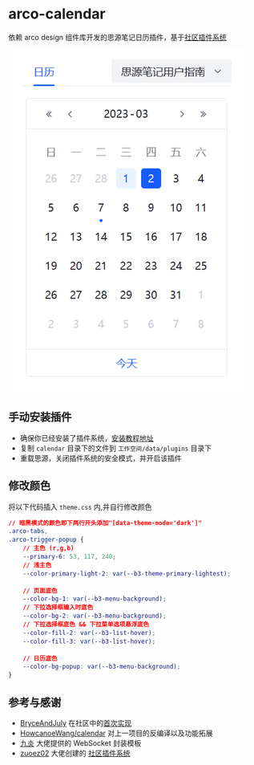 # arco-calendar

依赖 arco design 组件库开发的思源笔记日历插件，基于[社区插件系统](https://github.com/zuoez02/siyuan-plugin-system)

![预览图](preview.png)

## 手动安装插件

-   确保你已经安装了插件系统，[安装教程地址](https://github.com/zuoez02/siyuan-plugin-system/blob/main/README_zh.md)
-   复制 `calendar` 目录下的文件到 `工作空间/data/plugins` 目录下
-   重载思源，关闭插件系统的安全模式，并开启该插件

## 修改颜色

将以下代码插入 `theme.css` 内,并自行修改颜色

```css
// 暗黑模式的颜色即下两行开头添加"[data-theme-mode='dark']"
.arco-tabs,
.arco-trigger-popup {
    // 主色 (r,g,b)
    --primary-6: 53, 117, 240;
    // 浅主色
    --color-primary-light-2: var(--b3-theme-primary-lightest);

    // 页面底色
    --color-bg-1: var(--b3-menu-background);
    // 下拉选择框输入时底色
    --color-bg-2: var(--b3-menu-background);
    // 下拉选择框底色 && 下拉菜单选项悬浮底色
    --color-fill-2: var(--b3-list-hover);
    --color-fill-3: var(--b3-list-hover);

    // 日历底色
    --color-bg-popup: var(--b3-menu-background);
}
```

## 参考与感谢

-   [BryceAndJuly](https://github.com/BryceAndJuly) 在社区中的[首次实现](https://ld246.com/article/1662969146166)
-   [HowcanoeWang/calendar](https://github.com/HowcanoeWang/calendar) 对上一项目的反编译以及功能拓展
-   [九炎](https://github.com/leolee9086) 大佬提供的 WebSocket 封装模板
-   [zuoez02](https://github.com/zuoez02) 大佬创建的 [社区插件系统](https://github.com/zuoez02/siyuan-plugin-system)
